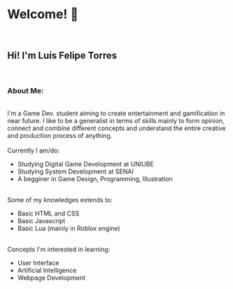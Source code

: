  <h1> Welcome! 👋 </h1>
 <br>
 <h2> Hi! I'm Luís Felipe Torres </h2>
 <br>
 <h3> About Me: </h3>
 <br> 
 I'm a Game Dev. student aiming to create entertainment and gamification in near future. I like to be a generalist in terms of skills mainly to form opinion, connect and combine different concepts and understand the entire creative and production process of anything.
 <br> 
 <br>
 Currently I am/do:
 <br>
 <ul>
  <li> Studying Digital Game Development at UNIUBE </li>
  <li> Studying System Development at SENAI </li>
  <li> A begginer in Game Design, Programming, Illustration </li>
 </ul>
 <br>
 Some of my knowledges extends to:
 <ul>
  <li> Basic HTML and CSS </li>
  <li> Basic Javascript </li>
  <li> Basic Lua (mainly in Roblox engine) </li>
 </ul>
 <stuff>
 <br>
 Concepts I'm interested in learning:
 <ul>
  <li> User Interface </li>
  <li> Artificial Intelligence </li>
  <li> Webpage Development </li>
 </ul>
 
<!---
I’m looking to collaborate on 
 <br>How to reach me ...

Caue113/Caue113 is a ✨ special ✨ repository because its `README.md` (this file) appears on your GitHub profile.
You can click the Preview link to take a look at your changes.
--->
